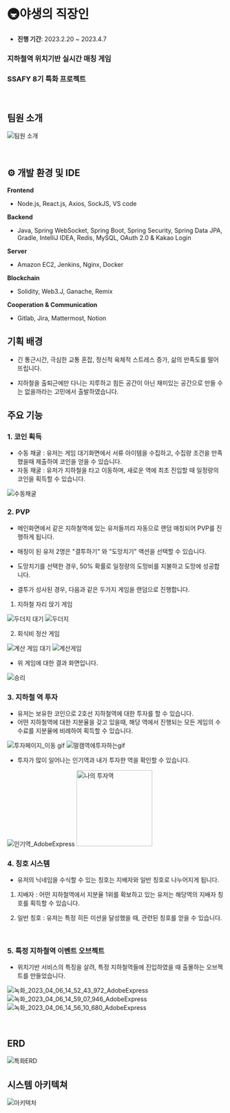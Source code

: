 # 🚇야생의 직장인

- **진행 기간**: 2023.2.20  ~ 2023.4.7

### 지하철역 위치기반 실시간 매칭 게임

### SSAFY 8기 특화 프로젝트

<br>

## 팀원 소개

![팀원 소개](assets/bed52194067c748936e6a9069d91950fe75c95aa.PNG)

<br>

## **⚙​ 개발 환경 및 IDE**

**Frontend**

- Node.js, React.js, Axios, SockJS, VS code

**Backend**

- Java, Spring WebSocket, Spring Boot, Spring Security, Spring Data JPA, Gradle, IntelliJ IDEA, Redis, MySQL, OAuth 2.0 & Kakao Login

**Server**

- Amazon EC2, Jenkins, Nginx, Docker

**Blockchain**

- Solidity, Web3.J, Ganache, Remix

**Cooperation & Communication**

- Gitlab, Jira, Mattermost, Notion



## 기획 배경

- 긴 통근시간, 극심한 교통 혼잡, 정신적 육체적 스트레스 증가, 삶의 만족도를 떨어뜨립니다.

- 지하철을 출퇴근에만 다니는 지루하고 힘든 공간이 아닌 재미있는 공간으로 만들 수는 없을까라는 고민에서 출발하였습니다.



## 주요 기능

### 1. 코인 획득

- 수동 채굴 : 유저는 게임 대기화면에서 서류 아이템을 수집하고, 수집량 조건을 만족했을때 제출하여 코인을 얻을 수 있습니다.
- 자동 채굴 : 유저가 지하철을 타고 이동하며, 새로운 역에 최초 진입할 때 일정량의 코인을 획득할 수 있습니다.
<img src="assets/b2ff38358ae6e22caa7c2ee6598ce9be30c3cc5d.gif" title="" alt="수동채굴" align="inline">

<br>

### 2. PVP

- 메인화면에서 같은 지하철역에 있는 유저들끼리 자동으로 랜덤 매칭되어 PVP를 진행하게 됩니다.

- 매칭이 된 유저 2명은 "결투하기" 와 "도망치기" 액션을 선택할 수 있습니다.

- 도망치기를 선택한 경우, 50% 확률로 일정량의 도망비를 지불하고 도망에 성공합니다.

- 결투가 성사된 경우, 다음과 같은 두가지 게임을 랜덤으로 진행합니다.
1. 지하철 자리 앉기 게임

<img title="" src="assets/4642dc15487ddc57b65e3beb8bf28f6c2fe30192.gif" alt="두더지 대기" data-align="inline">
<img title="" src="assets/2c8054b997e980faa91f59d92bb9007def9abf44.gif" alt="두더지" data-align="inline">

2. 회식비 정산 게임

![계산 게임 대기](assets/138d3e3bf357b31e5f3ec259aa32b4dcef31f645.gif) ![계산게임]($(filename)_assets/b7b76ef224fb7840340c53f1014c06a47a47eea0.gif)

- 위 게임에 대한 결과 화면입니다.
<img src="assets/821e40a23b2a256088a428037e5f5db3d1fb5198.png" title="" alt="승리" data-align="center">

### 3. 지하철 역 투자

- 유저는 보유한 코인으로 2호선 지하철역에 대한 투자를 할 수 있습니다.
- 어떤 지하철역에 대한 지분율을 갖고 있을때, 해당 역에서 진행되는 모든 게임의 수수료를 지분율에 비례하여 획득할 수 있습니다.

![투자페이지_이동 gif](assets/deaf66574724f58ce70a1c353faa44519a3d6278.gif)
![멀캠역에투자하는gif](assets/9311792d551c22e83a59c6b8feb403cc199546a2.gif)

- 투자가 많이 일어나는 인기역과 내가 투자한 역을 확인할 수 있습니다.

![인기역_AdobeExpress](assets/b1aea44dab9a6595b3e6825ab0fbbc63dec9b354.gif)
<img src="assets/17a643fb42bef16a74a416599b97a6b48d454823.gif" title="" alt="나의 투자역" width="176">
<br>

### 4. 칭호 시스템

- 유저의 닉네임을 수식할 수 있는 칭호는 지배자와 일반 칭호로 나누어지게 됩니다.
1. 지배자 : 어떤 지하철역에서 지분율 1위를 확보하고 있는 유저는 해당역의 지배자 칭호를 획득할 수 있습니다.

2. 일반 칭호 : 유저는 특정 히든 미션을 달성했을 때, 관련된 칭호를 얻을 수 있습니다.

<br>

### 5. 특정 지하철역 이벤트 오브젝트

- 위치기반 서비스의 특징을 살려, 특정 지하철역들에 진입하였을 때 출몰하는 오브젝트를 만들었습니다.

![녹화_2023_04_06_14_52_43_972_AdobeExpress](assets/f388f06d3ce753cda5999549cd9dff3a436831e1.gif) 
![녹화_2023_04_06_14_59_07_946_AdobeExpress](assets/e9c15ccd0ec5aeaccec5b76b591246a090297d30.gif)
![녹화_2023_04_06_14_56_10_680_AdobeExpress](assets/945b3324cbea063d18ab4a9b181f3e7e23ad8764.gif)

<br>

## ERD

![특화ERD](assets/8ff14080e0d587ae77ea2b57f7f5cc6c86e81a95.png)

## 시스템 아키텍쳐

![아키텍처](assets/b7ffd380aeb0ff81fb3b7b9a58350a9bf2729bde.jpg)
